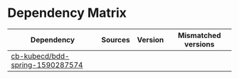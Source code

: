 # Dependency Matrix

Dependency | Sources | Version | Mismatched versions
---------- | ------- | ------- | -------------------
[cb-kubecd/bdd-spring-1590287574](https://github.com/cb-kubecd/bdd-spring-1590287574.git) |  | []() | 
